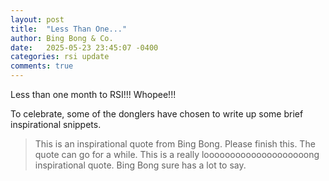 ```yaml
---
layout: post
title:  "Less Than One..."
author: Bing Bong & Co.
date:   2025-05-23 23:45:07 -0400
categories: rsi update
comments: true
---
```


Less than one month to RSI!!! Whopee!!!

To celebrate, some of the donglers have chosen to write up some brief inspirational snippets.

> This is an inspirational quote from Bing Bong. Please finish this.
> The quote can go for a while.
> This is a really loooooooooooooooooooong inspirational quote. Bing Bong sure has a lot to say.
